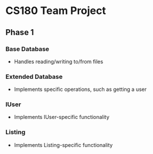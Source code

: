 # CS180 Team Project
## Phase 1
### Base Database
- Handles reading/writing to/from files
### Extended Database
- Implements specific operations, such as getting a user
### IUser
- Implements IUser-specific functionality
### Listing
- Implements Listing-specific functionality
